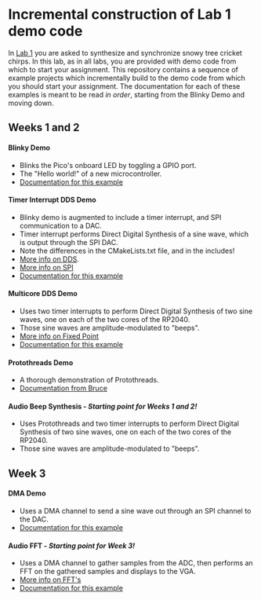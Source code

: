 # Incremental construction of Lab 1 demo code

In [Lab 1](https://vanhunteradams.com/Pico/Cricket/Crickets.html) you are asked to synthesize and synchronize snowy tree cricket chirps. In this lab, as in all labs, you are provided with demo code from which to start your assignment. This repository contains a sequence of example projects which incrementally build to the demo code from which you should start your assignment. The documentation for each of these examples is meant to be read *in order*, starting from the Blinky Demo and moving down.


## Weeks 1 and 2
#### Blinky Demo
- Blinks the Pico's onboard LED by toggling a GPIO port.
- The "Hello world!" of a new microcontroller.
- [Documentation for this example](https://vanhunteradams.com/Pico/Setup/UsingPicoSDK.html)
#### Timer Interrupt DDS Demo
- Blinky demo is augmented to include a timer interrupt, and SPI communication to a DAC.
- Timer interrupt performs Direct Digital Synthesis of a sine wave, which is output through the SPI DAC. 
- Note the differences in the CMakeLists.txt file, and in the includes!
- [More info on DDS](https://vanhunteradams.com/DDS/DDS.html).
- [More info on SPI](https://vanhunteradams.com/Protocols/SPI/SPI.html)
- [Documentation for this example](https://vanhunteradams.com/Pico/TimerIRQ/SPI_DDS.html)
#### Multicore DDS Demo
- Uses two timer interrupts to perform Direct Digital Synthesis of two sine waves, one on each of the two cores of the RP2040. 
- Those sine waves are amplitude-modulated to "beeps".
- [More info on Fixed Point](https://vanhunteradams.com/FixedPoint/FixedPoint.html)
- [Documentation for this example](https://vanhunteradams.com/Pico/Multi/MultiCore.html)
#### Protothreads Demo
- A thorough demonstration of Protothreads.
- [Documentation from Bruce](https://people.ece.cornell.edu/land/courses/ece4760/RP2040/C_SDK_protothreads/index_Protothreads.html)
#### Audio Beep Synthesis - *Starting point for Weeks 1 and 2!*
- Uses Protothreads and two timer interrupts to perform Direct Digital Synthesis of two sine waves, one on each of the two cores of the RP2040. 
- Those sine waves are amplitude-modulated to "beeps".

## Week 3
#### DMA Demo
- Uses a DMA channel to send a sine wave out through an SPI channel to the DAC.
- [Documentation for this example](https://vanhunteradams.com/Pico/DAC/DMA_DAC.html)
#### Audio FFT - *Starting point for Week 3!*
- Uses a DMA channel to gather samples from the ADC, then performs an FFT on the gathered samples and displays to the VGA.
- [More info on FFT's](https://vanhunteradams.com/FFT/FFT.html)
- [Documentation for this example](https://vanhunteradams.com/Pico/VGA/FFT.html)